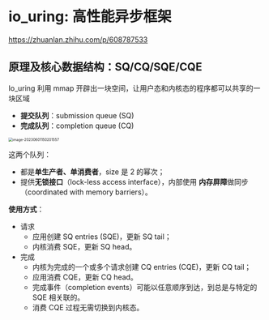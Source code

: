 # io_uring: 高性能异步框架

https://zhuanlan.zhihu.com/p/608787533

## 原理及核心数据结构：SQ/CQ/SQE/CQE

Io_uring 利用 mmap 开辟出一块空间，让用户态和内核态的程序都可以共享的一块区域

- **提交队列**：submission queue (SQ)
- **完成队列**：completion queue (CQ)

<img src="https://mdimagehosting.oss-cn-shanghai.aliyuncs.com/img/image-20230601150201557.png" alt="image-20230601150201557" style="zoom: 50%;" />

这两个队列：

- 都是**单生产者、单消费者**，size 是 2 的幂次；
- 提供**无锁接口**（lock-less access interface），内部使用 **内存屏障**做同步（coordinated with memory barriers）。

**使用方式**：

- 请求
  - 应用创建 SQ entries (SQE)，更新 SQ tail；
  - 内核消费 SQE，更新 SQ head。
- 完成
  - 内核为完成的一个或多个请求创建 CQ entries (CQE)，更新 CQ tail；
  - 应用消费 CQE，更新 CQ head。
  - 完成事件（completion events）可能以任意顺序到达，到总是与特定的 SQE 相关联的。
  - 消费 CQE 过程无需切换到内核态。